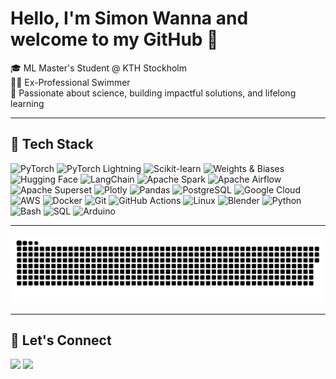 <h1 align="left">Hello, I'm Simon Wanna and welcome to my GitHub 👋</h1>

<p align="left">
  🎓 ML Master's Student @ KTH Stockholm<br>
  🏊‍♂️ Ex-Professional Swimmer<br>
  📖 Passionate about science, building impactful solutions, and lifelong learning
</p>

---

## 🧠 Tech Stack

![PyTorch](https://img.shields.io/badge/PyTorch-black?style=for-the-badge&logo=pytorch&logoColor=EE4C2C)
![PyTorch Lightning](https://img.shields.io/badge/PyTorch%20Lightning-black?style=for-the-badge&logo=lightning&logoColor=792EE5)
![Scikit-learn](https://img.shields.io/badge/Scikit--learn-black?style=for-the-badge&logo=scikit-learn&logoColor=F7931E)
![Weights & Biases](https://img.shields.io/badge/Weights%20%26%20Biases-black?style=for-the-badge&logo=weightsandbiases&logoColor=FFBE00)
![Hugging Face](https://img.shields.io/badge/Hugging%20Face-black?style=for-the-badge&logo=huggingface&logoColor=FFD21F)
![LangChain](https://img.shields.io/badge/LangChain-black?style=for-the-badge&logo=langchain&logoColor=white)
![Apache Spark](https://img.shields.io/badge/Apache%20Spark-black?style=for-the-badge&logo=apachespark&logoColor=E25A1C)
![Apache Airflow](https://img.shields.io/badge/Apache%20Airflow-black?style=for-the-badge&logo=apacheairflow&logoColor=017CEE)
![Apache Superset](https://img.shields.io/badge/Apache%20Superset-black?style=for-the-badge&logo=apachesuperset&logoColor=FE5D3D)
![Plotly](https://img.shields.io/badge/Plotly-black?style=for-the-badge&logo=plotly&logoColor=3F4F75)
![Pandas](https://img.shields.io/badge/Pandas-black?style=for-the-badge&logo=pandas&logoColor=150458)
![PostgreSQL](https://img.shields.io/badge/PostgreSQL-black?style=for-the-badge&logo=postgresql&logoColor=4169E1)
![Google Cloud](https://img.shields.io/badge/Google%20Cloud-black?style=for-the-badge&logo=googlecloud&logoColor=4285F4)
![AWS](https://img.shields.io/badge/AWS-black?style=for-the-badge&logo=amazon&logoColor=232F3E)
![Docker](https://img.shields.io/badge/Docker-black?style=for-the-badge&logo=docker&logoColor=2496ED)
![Git](https://img.shields.io/badge/Git-black?style=for-the-badge&logo=git&logoColor=F05032)
![GitHub Actions](https://img.shields.io/badge/GitHub%20Actions-black?style=for-the-badge&logo=githubactions&logoColor=2088FF)
![Linux](https://img.shields.io/badge/Linux-black?style=for-the-badge&logo=linux&logoColor=FCC624)
![Blender](https://img.shields.io/badge/Blender-black?style=for-the-badge&logo=blender&logoColor=F5792A)
![Python](https://img.shields.io/badge/Python-black?style=for-the-badge&logo=python&logoColor=3776AB)
![Bash](https://img.shields.io/badge/Bash-black?style=for-the-badge&logo=gnubash&logoColor=4EAA25)
![SQL](https://img.shields.io/badge/SQL-black?style=for-the-badge&logoColor=4479A1)
![Arduino](https://img.shields.io/badge/Arduino-black?style=for-the-badge&logo=arduino&logoColor=00979D)

</details>

---

<picture>
  <source media="(prefers-color-scheme: dark)" srcset="https://raw.githubusercontent.com/simonwanna/simonwanna/output/github-snake-dark.svg" />
  <source media="(prefers-color-scheme: light)" srcset="https://raw.githubusercontent.com/simonwanna/simonwanna/output/github-snake.svg" />
  <img alt="github-snake" src="https://raw.githubusercontent.com/simonwanna/simonwanna/output/github-snake.svg" />
</picture>

---

## 📧 Let's Connect

<p align="left">
  <a href="mailto:wanna@kth.se"><img src="https://img.shields.io/badge/Email-black?style=for-the-badge&logo=gmail&logoColor=D14836"/></a>
  <a href="https://www.linkedin.com/in/simonwanna/"><img src="https://img.shields.io/badge/LinkedIn-black?style=for-the-badge&logo=linkedin&logoColor=0077B5"/></a>
</p>
